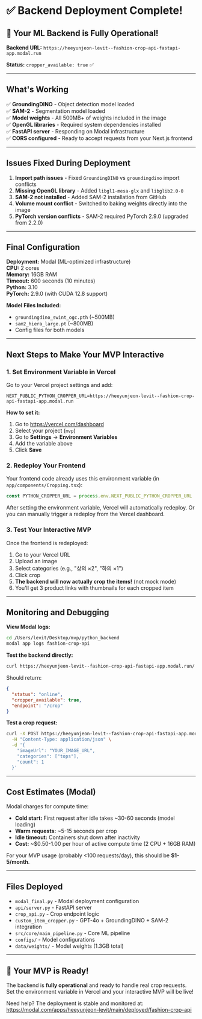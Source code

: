 # ✅ Backend Deployment Complete!

## 🎉 Your ML Backend is Fully Operational!

**Backend URL:** `https://heeyunjeon-levit--fashion-crop-api-fastapi-app.modal.run`

**Status:** `cropper_available: true` ✅

---

## What's Working

✅ **GroundingDINO** - Object detection model loaded  
✅ **SAM-2** - Segmentation model loaded  
✅ **Model weights** - All 500MB+ of weights included in the image  
✅ **OpenGL libraries** - Required system dependencies installed  
✅ **FastAPI server** - Responding on Modal infrastructure  
✅ **CORS configured** - Ready to accept requests from your Next.js frontend  

---

## Issues Fixed During Deployment

1. **Import path issues** - Fixed `GroundingDINO` vs `groundingdino` import conflicts
2. **Missing OpenGL library** - Added `libgl1-mesa-glx` and `libglib2.0-0` 
3. **SAM-2 not installed** - Added SAM-2 installation from GitHub
4. **Volume mount conflict** - Switched to baking weights directly into the image
5. **PyTorch version conflicts** - SAM-2 required PyTorch 2.9.0 (upgraded from 2.2.0)

---

## Final Configuration

**Deployment:** Modal (ML-optimized infrastructure)  
**CPU:** 2 cores  
**Memory:** 16GB RAM  
**Timeout:** 600 seconds (10 minutes)  
**Python:** 3.10  
**PyTorch:** 2.9.0 (with CUDA 12.8 support)  

**Model Files Included:**
- `groundingdino_swint_ogc.pth` (~500MB)
- `sam2_hiera_large.pt` (~800MB)
- Config files for both models

---

## Next Steps to Make Your MVP Interactive

### 1. Set Environment Variable in Vercel

Go to your Vercel project settings and add:

```
NEXT_PUBLIC_PYTHON_CROPPER_URL=https://heeyunjeon-levit--fashion-crop-api-fastapi-app.modal.run
```

**How to set it:**
1. Go to https://vercel.com/dashboard
2. Select your project (`mvp`)
3. Go to **Settings** → **Environment Variables**
4. Add the variable above
5. Click **Save**

### 2. Redeploy Your Frontend

Your frontend code already uses this environment variable (in `app/components/Cropping.tsx`):

```typescript
const PYTHON_CROPPER_URL = process.env.NEXT_PUBLIC_PYTHON_CROPPER_URL || 'http://localhost:8000'
```

After setting the environment variable, Vercel will automatically redeploy. Or you can manually trigger a redeploy from the Vercel dashboard.

### 3. Test Your Interactive MVP

Once the frontend is redeployed:

1. Go to your Vercel URL
2. Upload an image
3. Select categories (e.g., "상의 ×2", "하의 ×1")
4. Click crop
5. **The backend will now actually crop the items!** (not mock mode)
6. You'll get 3 product links with thumbnails for each cropped item

---

## Monitoring and Debugging

**View Modal logs:**
```bash
cd /Users/levit/Desktop/mvp/python_backend
modal app logs fashion-crop-api
```

**Test the backend directly:**
```bash
curl https://heeyunjeon-levit--fashion-crop-api-fastapi-app.modal.run/
```

Should return:
```json
{
  "status": "online",
  "cropper_available": true,
  "endpoint": "/crop"
}
```

**Test a crop request:**
```bash
curl -X POST https://heeyunjeon-levit--fashion-crop-api-fastapi-app.modal.run/crop \
  -H "Content-Type: application/json" \
  -d '{
    "imageUrl": "YOUR_IMAGE_URL",
    "categories": ["tops"],
    "count": 1
  }'
```

---

## Cost Estimates (Modal)

Modal charges for compute time:

- **Cold start:** First request after idle takes ~30-60 seconds (model loading)
- **Warm requests:** ~5-15 seconds per crop
- **Idle timeout:** Containers shut down after inactivity
- **Cost:** ~$0.50-1.00 per hour of active compute time (2 CPU + 16GB RAM)

For your MVP usage (probably <100 requests/day), this should be **$1-5/month**.

---

## Files Deployed

- `modal_final.py` - Modal deployment configuration
- `api/server.py` - FastAPI server
- `crop_api.py` - Crop endpoint logic
- `custom_item_cropper.py` - GPT-4o + GroundingDINO + SAM-2 integration
- `src/core/main_pipeline.py` - Core ML pipeline
- `configs/` - Model configurations
- `data/weights/` - Model weights (1.3GB total)

---

## 🚀 Your MVP is Ready!

The backend is **fully operational** and ready to handle real crop requests. Set the environment variable in Vercel and your interactive MVP will be live!

Need help? The deployment is stable and monitored at:
https://modal.com/apps/heeyunjeon-levit/main/deployed/fashion-crop-api

